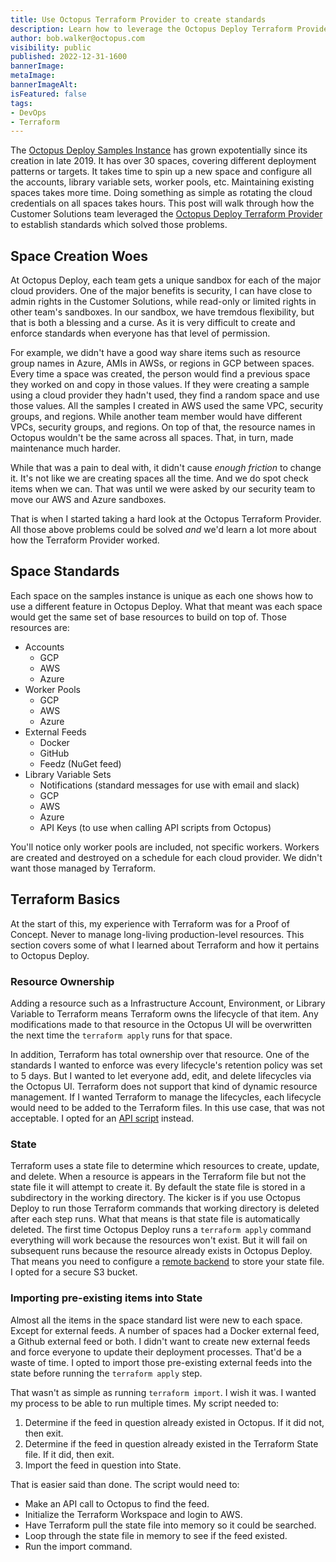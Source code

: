 ```yaml
---
title: Use Octopus Terraform Provider to create standards
description: Learn how to leverage the Octopus Deploy Terraform Provider to create standards for all spaces on your instance.
author: bob.walker@octopus.com
visibility: public
published: 2022-12-31-1600
bannerImage: 
metaImage: 
bannerImageAlt: 
isFeatured: false
tags:
- DevOps
- Terraform
---
```


The [Octopus Deploy Samples Instance](https://samples.octopus.app) has grown expotentially since its creation in late 2019.  It has over 30 spaces, covering different deployment patterns or targets.  It takes time to spin up a new space and configure all the accounts, library variable sets, worker pools, etc.  Maintaining existing spaces takes more time.  Doing something as simple as rotating the cloud credentials on all spaces takes hours.  This post will walk through how the Customer Solutions team leveraged the [Octopus Deploy Terraform Provider](https://registry.terraform.io/providers/OctopusDeployLabs/octopusdeploy/latest/) to establish standards which solved those problems.

## Space Creation Woes

At Octopus Deploy, each team gets a unique sandbox for each of the major cloud providers.  One of the major benefits is security, I can have close to admin rights in the Customer Solutions, while read-only or limited rights in other team's sandboxes.  In our sandbox, we have tremdous flexibility, but that is both a blessing and a curse.  As it is very difficult to create and enforce standards when everyone has that level of permission.  

For example, we didn't have a good way share items such as resource group names in Azure, AMIs in AWSs, or regions in GCP between spaces.  Every time a space was created, the person would find a previous space they worked on and copy in those values.  If they were creating a sample using a cloud provider they hadn't used, they find a random space and use those values.  All the samples I created in AWS used the same VPC, security groups, and regions.  While another team member would have different VPCs, security groups, and regions.  On top of that, the resource names in Octopus wouldn't be the same across all spaces.  That, in turn, made maintenance much harder.

While that was a pain to deal with, it didn't cause _enough friction_ to change it.  It's not like we are creating spaces all the time.  And we do spot check items when we can.  That was until we were asked by our security team to move our AWS and Azure sandboxes.

That is when I started taking a hard look at the Octopus Terraform Provider.  All those above problems could be solved _and_ we'd learn a lot more about how the Terraform Provider worked.

## Space Standards

Each space on the samples instance is unique as each one shows how to use a different feature in Octopus Deploy.  What that meant was each space would get the same set of base resources to build on top of.  Those resources are:

- Accounts
    - GCP
    - AWS
    - Azure
- Worker Pools
    - GCP
    - AWS
    - Azure
- External Feeds
    - Docker
    - GitHub
    - Feedz (NuGet feed)
- Library Variable Sets
    - Notifications (standard messages for use with email and slack)
    - GCP
    - AWS
    - Azure
    - API Keys (to use when calling API scripts from Octopus)

You'll notice only worker pools are included, not specific workers.  Workers are created and destroyed on a schedule for each cloud provider.  We didn't want those managed by Terraform.

## Terraform Basics

At the start of this, my experience with Terraform was for a Proof of Concept.  Never to manage long-living production-level resources.  This section covers some of what I learned about Terraform and how it pertains to Octopus Deploy.

### Resource Ownership

Adding a resource such as a Infrastructure Account, Environment, or Library Variable to Terraform means Terraform owns the lifecycle of that item.  Any modifications made to that resource in the Octopus UI will be overwritten the next time the `terraform apply` runs for that space.

In addition, Terraform has total ownership over that resource.  One of the standards I wanted to enforce was every lifecycle's retention policy was set to 5 days.  But I wanted to let everyone add, edit, and delete lifecycles via the Octopus UI.  Terraform does not support that kind of dynamic resource management.  If I wanted Terraform to manage the lifecycles, each lifecycle would need to be added to the Terraform files.  In this use case, that was not acceptable.  I opted for an [API script](https://github.com/OctopusSamples/IaC/blob/master/octopus-samples-instances/api-scripts/enforce-lifecycle-policies.ps1) instead.

### State

Terraform uses a state file to determine which resources to create, update, and delete.  When a resource is appears in the Terraform file but not the state file it will attempt to create it.  By default the state file is stored in a subdirectory in the working directory.  The kicker is if you use Octopus Deploy to run those Terraform commands that working directory is deleted after each step runs.  What that means is that state file is automatically deleted.  The first time Octopus Deploy runs a `terraform apply` command everything will work because the resources won't exist.  But it will fail on subsequent runs because the resource already exists in Octopus Deploy.  That means you need to configure a [remote backend](https://www.terraform.io/language/settings/backends) to store your state file.  I opted for a secure S3 bucket.

### Importing pre-existing items into State

Almost all the items in the space standard list were new to each space.  Except for external feeds.  A number of spaces had a Docker external feed, a Github external feed or both.  I didn't want to create new external feeds and force everyone to update their deployment processes.  That'd be a waste of time.  I opted to import those pre-existing external feeds into the state before running the `terraform apply` step.

That wasn't as simple as running `terraform import`.  I wish it was.  I wanted my process to be able to run multiple times.  My script needed to:

1. Determine if the feed in question already existed in Octopus.  If it did not, then exit.
2. Determine if the feed in question already existed in the Terraform State file.  If it did, then exit.
3. Import the feed in question into State.

That is easier said than done.  The script would need to:

- Make an API call to Octopus to find the feed.
- Initialize the Terraform Workspace and login to AWS.
- Have Terraform pull the state file into memory so it could be searched.
- Loop through the state file in memory to see if the feed existed.
- Run the import command.

